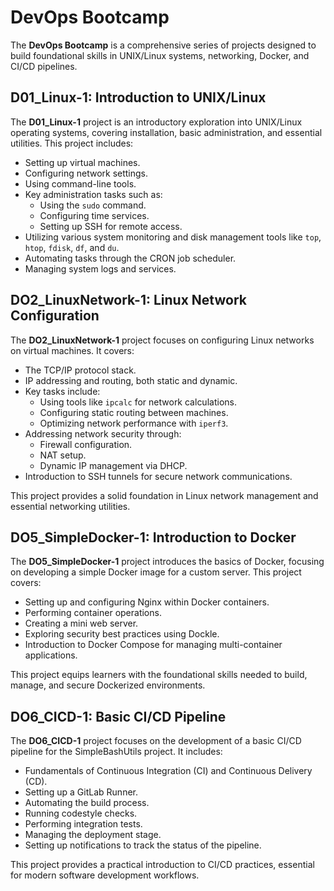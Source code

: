 # DevOps Bootcamp

The **DevOps Bootcamp** is a comprehensive series of projects designed to build foundational skills in UNIX/Linux systems, networking, Docker, and CI/CD pipelines.

## D01_Linux-1: Introduction to UNIX/Linux

The **D01_Linux-1** project is an introductory exploration into UNIX/Linux operating systems, covering installation, basic administration, and essential utilities. This project includes:

- Setting up virtual machines.
- Configuring network settings.
- Using command-line tools.
- Key administration tasks such as:
  - Using the `sudo` command.
  - Configuring time services.
  - Setting up SSH for remote access.
- Utilizing various system monitoring and disk management tools like `top`, `htop`, `fdisk`, `df`, and `du`.
- Automating tasks through the CRON job scheduler.
- Managing system logs and services.

## DO2_LinuxNetwork-1: Linux Network Configuration

The **DO2_LinuxNetwork-1** project focuses on configuring Linux networks on virtual machines. It covers:

- The TCP/IP protocol stack.
- IP addressing and routing, both static and dynamic.
- Key tasks include:
  - Using tools like `ipcalc` for network calculations.
  - Configuring static routing between machines.
  - Optimizing network performance with `iperf3`.
- Addressing network security through:
  - Firewall configuration.
  - NAT setup.
  - Dynamic IP management via DHCP.
- Introduction to SSH tunnels for secure network communications.

This project provides a solid foundation in Linux network management and essential networking utilities.

## DO5_SimpleDocker-1: Introduction to Docker

The **DO5_SimpleDocker-1** project introduces the basics of Docker, focusing on developing a simple Docker image for a custom server. This project covers:

- Setting up and configuring Nginx within Docker containers.
- Performing container operations.
- Creating a mini web server.
- Exploring security best practices using Dockle.
- Introduction to Docker Compose for managing multi-container applications.

This project equips learners with the foundational skills needed to build, manage, and secure Dockerized environments.

## DO6_CICD-1: Basic CI/CD Pipeline

The **DO6_CICD-1** project focuses on the development of a basic CI/CD pipeline for the SimpleBashUtils project. It includes:

- Fundamentals of Continuous Integration (CI) and Continuous Delivery (CD).
- Setting up a GitLab Runner.
- Automating the build process.
- Running codestyle checks.
- Performing integration tests.
- Managing the deployment stage.
- Setting up notifications to track the status of the pipeline.

This project provides a practical introduction to CI/CD practices, essential for modern software development workflows.
